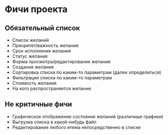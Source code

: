 # Фичи проекта
## Обязательный список
- Список желаний
- Приоритет/важность желания
- Срок исполнения желания
- Статус желания
- Форма просмотра/редактирования желания
- Создания желания
- Сортировка списка по каким-то параметрам (далее определиться)
- Фильтрация списка по каким-то параметрам
- Стоимость желания
- На кого распространяется желание
## Не критичные фичи
- Графическое отображение состояния желаний (различные графики)
- Выгрузка списка в какой-нибудь файл
- Редактирование любого итема непосредственно в списке
